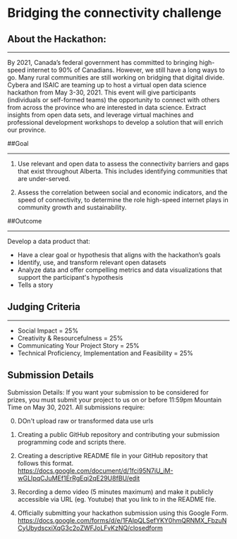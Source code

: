 # Bridging the connectivity challenge

## About the Hackathon:
***
By 2021, Canada’s federal government has committed to bringing high-speed internet to 90% of Canadians. However, we still have a long ways to go. Many rural communities are still working on bridging that digital divide.  Cybera and ISAIC are teaming up to host a virtual open data science hackathon from May 3-30, 2021. This event will give participants (individuals or self-formed teams) the opportunity to connect with others from across the province who are interested in data science. Extract insights from open data sets, and leverage virtual machines and professional development workshops to develop a solution that will enrich our province.

##Goal
***
1) Use relevant and open data to assess the connectivity barriers and gaps that exist throughout Alberta. This includes identifying communities that are under-served.

2) Assess the correlation between social and economic indicators, and the speed of connectivity, to determine the role high-speed internet plays in community growth and sustainability.

##Outcome
***
Develop a data product that:
- Have a clear goal or hypothesis that aligns with the hackathon’s goals
- Identify, use, and transform relevant open datasets
- Analyze data and offer compelling metrics and data visualizations that support the participant's hypothesis
- Tells a story

## Judging Criteria
***
- Social Impact = 25%
- Creativity & Resourcefulness = 25%
- Communicating Your Project Story = 25%
- Technical Proficiency, Implementation and Feasibility = 25%

## Submission Details
Submission Details: If you want your submission to be considered for prizes, you must submit your project to us on or before 11:59pm Mountain Time on May 30, 2021. All submissions require: 

0) DOn't upload raw or transformed data use urls

1) Creating a public GitHub repository and contributing your submission programming code and scripts there. 

2) Creating a descriptive README file in your GitHub repository that follows this format. 
https://docs.google.com/document/d/1fci95N7iU_iM-wGLIpqCJuMEf1ErRgEqi2qE29U8fBU/edit

3) Recording a demo video (5 minutes maximum) and make it publicly accessible via URL (eg. Youtube) that you link to in the README file. 

4) Officially submitting your hackathon submission using this Google Form.
https://docs.google.com/forms/d/e/1FAIpQLSefYKY0hmQRNMX_FbzuNCyUbydscxiXqG3c2oZWFJoLFvKzNQ/closedform